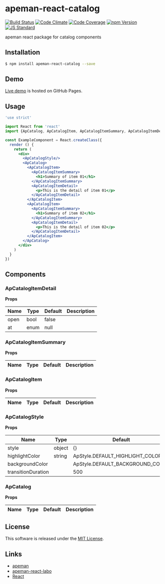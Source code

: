 apeman-react-catalog
==========

<!---
This file is generated by ape-tmpl. Do not update manually.
--->

<!-- Badge Start -->
<a name="badges"></a>

[![Build Status][bd_travis_shield_url]][bd_travis_url]
[![Code Climate][bd_codeclimate_shield_url]][bd_codeclimate_url]
[![Code Coverage][bd_codeclimate_coverage_shield_url]][bd_codeclimate_url]
[![npm Version][bd_npm_shield_url]][bd_npm_url]
[![JS Standard][bd_standard_shield_url]][bd_standard_url]

[bd_repo_url]: https://github.com/apeman-react-labo/apeman-react-catalog
[bd_travis_url]: http://travis-ci.org/apeman-react-labo/apeman-react-catalog
[bd_travis_shield_url]: http://img.shields.io/travis/apeman-react-labo/apeman-react-catalog.svg?style=flat
[bd_travis_com_url]: http://travis-ci.com/apeman-react-labo/apeman-react-catalog
[bd_travis_com_shield_url]: https://api.travis-ci.com/apeman-react-labo/apeman-react-catalog.svg?token=
[bd_license_url]: https://github.com/apeman-react-labo/apeman-react-catalog/blob/master/LICENSE
[bd_codeclimate_url]: http://codeclimate.com/github/apeman-react-labo/apeman-react-catalog
[bd_codeclimate_shield_url]: http://img.shields.io/codeclimate/github/apeman-react-labo/apeman-react-catalog.svg?style=flat
[bd_codeclimate_coverage_shield_url]: http://img.shields.io/codeclimate/coverage/github/apeman-react-labo/apeman-react-catalog.svg?style=flat
[bd_gemnasium_url]: https://gemnasium.com/apeman-react-labo/apeman-react-catalog
[bd_gemnasium_shield_url]: https://gemnasium.com/apeman-react-labo/apeman-react-catalog.svg
[bd_npm_url]: http://www.npmjs.org/package/apeman-react-catalog
[bd_npm_shield_url]: http://img.shields.io/npm/v/apeman-react-catalog.svg?style=flat
[bd_standard_url]: http://standardjs.com/
[bd_standard_shield_url]: https://img.shields.io/badge/code%20style-standard-brightgreen.svg

<!-- Badge End -->


<!-- Description Start -->
<a name="description"></a>

apeman react package for catalog components

<!-- Description End -->


<!-- Overview Start -->
<a name="overview"></a>



<!-- Overview End -->


<!-- Sections Start -->
<a name="sections"></a>

<!-- Section from "doc/guides/01.Installation.md.hbs" Start -->

<a name="section-doc-guides-01-installation-md"></a>

Installation
-----

```bash
$ npm install apeman-react-catalog --save
```


<!-- Section from "doc/guides/01.Installation.md.hbs" End -->

<!-- Section from "doc/guides/02.Demo.md.hbs" Start -->

<a name="section-doc-guides-02-demo-md"></a>

Demo
-----

[Live demo][demo_url] is hosted on GitHub Pages.

<!--
[![Demo Image](./doc/images/screenshot.png)][demo_url]
-->

[demo_url]: http://apeman-react-labo.github.io/apeman-react-catalog/demo/demo.html


<!-- Section from "doc/guides/02.Demo.md.hbs" End -->

<!-- Section from "doc/guides/03.Usage.md.hbs" Start -->

<a name="section-doc-guides-03-usage-md"></a>

Usage
---------

```jsx
'use strict'

import React from 'react'
import {ApCatalog, ApCatalogItem, ApCatalogItemSummary, ApCatalogItemDetail, ApCatalogStyle} from 'apeman-react-catalog'

const ExampleComponent = React.createClass({
  render () {
    return (
      <div>
        <ApCatalogStyle/>
        <ApCatalog>
          <ApCatalogItem>
            <ApCatalogItemSummary>
              <h1>Summary of item 01</h1>
            </ApCatalogItemSummary>
            <ApCatalogItemDetail>
              <p>This is the detail of item 01</p>
            </ApCatalogItemDetail>
          </ApCatalogItem>
          <ApCatalogItem>
            <ApCatalogItemSummary>
              <h1>Summary of item 02</h1>
            </ApCatalogItemSummary>
            <ApCatalogItemDetail>
              <p>This is the detail of item 02</p>
            </ApCatalogItemDetail>
          </ApCatalogItem>
        </ApCatalog>
      </div>
    )
  }
})


```



<!-- Section from "doc/guides/03.Usage.md.hbs" End -->

<!-- Section from "doc/guides/04.Components.md.hbs" Start -->

<a name="section-doc-guides-04-components-md"></a>

Components
-----


### ApCatalogItemDetail

**Props**

| Name | Type | Default | Description |
| ---- | ---- | ------- | ----------- |
| open | bool | false | |  |
| at | enum | null | |  |

### ApCatalogItemSummary

**Props**

| Name | Type | Default | Description |
| ---- | ---- | ------- | ----------- |

### ApCatalogItem

**Props**

| Name | Type | Default | Description |
| ---- | ---- | ------- | ----------- |

### ApCatalogStyle

**Props**

| Name | Type | Default | Description |
| ---- | ---- | ------- | ----------- |
| style | object | {} | |  |
| highlightColor | string | ApStyle.DEFAULT_HIGHLIGHT_COLOR | |  |
| backgroundColor |  | ApStyle.DEFAULT_BACKGROUND_COLOR | |  |
| transitionDuration |  | 500 | |  |

### ApCatalog

**Props**

| Name | Type | Default | Description |
| ---- | ---- | ------- | ----------- |


<!-- Section from "doc/guides/04.Components.md.hbs" End -->


<!-- Sections Start -->


<!-- LICENSE Start -->
<a name="license"></a>

License
-------
This software is released under the [MIT License](https://github.com/apeman-react-labo/apeman-react-catalog/blob/master/LICENSE).

<!-- LICENSE End -->


<!-- Links Start -->
<a name="links"></a>

Links
------

+ [apeman][apeman_url]
+ [apeman-react-labo][apeman_react_labo_url]
+ [React][react_url]

[apeman_url]: https://github.com/apeman-labo/apeman
[apeman_react_labo_url]: https://github.com/apeman-react-labo
[react_url]: https://facebook.github.io/react/

<!-- Links End -->
